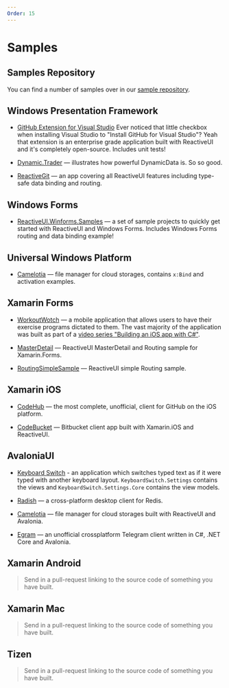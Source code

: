 ```yaml
---
Order: 15
---
```

# Samples

## Samples Repository

You can find a number of samples over in our [sample repository](https://github.com/reactiveui/reactiveui.samples).

## Windows Presentation Framework

* [GitHub Extension for Visual Studio](https://github.com/github/VisualStudio/tree/master/src) Ever noticed that little checkbox when installing Visual Studio to "Install GitHub for Visual Studio"? Yeah that extension is an enterprise grade application built with ReactiveUI and it's completely open-source. Includes unit tests!

* [Dynamic.Trader](https://github.com/RolandPheasant/Dynamic.Trader) — illustrates how powerful DynamicData is. So so good.

* [ReactiveGit](https://github.com/glennawatson/reactivegit) — an app covering all ReactiveUI features including type-safe data binding and routing.

## Windows Forms

* [ReactiveUI.Winforms.Samples](https://github.com/Asesjix/ReactiveUI.Winforms.Samples) — a set of sample projects to quickly get started with ReactiveUI and Windows Forms. Includes Windows Forms routing and data binding example!

## Universal Windows Platform

* [Camelotia](https://github.com/worldbeater/Camelotia) — file manager for cloud storages, contains `x:Bind` and activation examples.

## Xamarin Forms

* [WorkoutWotch](https://github.com/kentcb/WorkoutWotch) — a mobile application that allows users to have their exercise programs dictated to them. The vast majority of the application was built as part of a [video series "Building an iOS app with C#"](https://github.com/kentcb/WorkoutWotch#where-are-the-videos).

* [MasterDetail](https://github.com/reactiveui/ReactiveUI.Samples/tree/main/Xamarin/MasterDetail) — ReactiveUI MasterDetail and Routing sample for Xamarin.Forms.

* [RoutingSimpleSample](https://github.com/GiusepeCasagrande/RoutingSimpleSample) — ReactiveUI simple Routing sample.

## Xamarin iOS

* [CodeHub](https://github.com/CodeHubApp/CodeHub) — the most complete, unofficial, client for GitHub on the iOS platform.

* [CodeBucket](https://github.com/thedillonb/CodeBucket) — Bitbucket client app built with Xamarin.iOS and ReactiveUI.

## AvaloniaUI

* [Keyboard Switch](https://github.com/TolikPylypchuk/KeyboardSwitch) - an application which switches typed text as if it were typed with another keyboard layout.
`KeyboardSwitch.Settings` contains the views and `KeyboardSwitch.Settings.Core` contains the view models.

* [Radish](https://github.com/rbmkio/radish) — a cross-platform desktop client for Redis.

* [Camelotia](https://github.com/worldbeater/Camelotia) — file manager for cloud storages built with ReactiveUI and Avalonia. 

* [Egram](https://github.com/egramtel/egram.tel) — an unofficial crossplatform Telegram client written in C#, .NET Core and Avalonia.

## Xamarin Android

> Send in a pull-request linking to the source code of something you have built.

## Xamarin Mac

> Send in a pull-request linking to the source code of something you have built.

## Tizen

> Send in a pull-request linking to the source code of something you have built.
